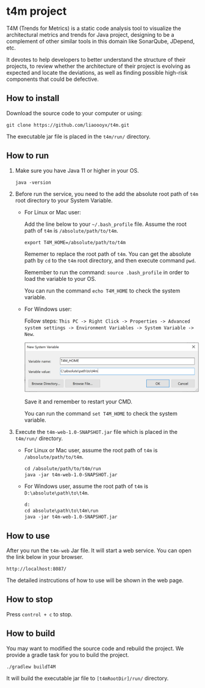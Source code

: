 # t4m project

T4M (Trends for Metrics) is a static code analysis tool to visualize the architectural metrics and trends for Java project, designing to be a complement of other similar tools in this domain like SonarQube, JDepend, etc.

It devotes to help developers to better understand the structure of their projects, to review whether the architecture of their project is evolving as expected and locate the deviations, as well as finding possible high-risk components that could be defective. 

## How to install

Download the source code to your computer or using: 

```
git clone https://github.com/liaoooyx/t4m.git
```

The executable jar file is placed in the `t4m/run/` directory. 

## How to run

1. Make sure you have Java 11 or higher in your OS.

   ```
   java -version
   ```

2. Before run the service, you need to the add the absolute root path of `t4m` root directory to your System Variable.

   - For Linux or Mac user: 

     Add the line below to your `~/.bash_profile` file. Assume the root path of `t4m` is `/absolute/path/to/t4m`.

     ```
     export T4M_HOME=/absolute/path/to/t4m
     ```

     Rememer to replace the root path of `t4m`.  You can get the absolute path by `cd` to the `t4m` root directory, and then execute command  `pwd`.

     Remember to run the command: `source .bash_profile` in order to load the variable to your OS.

     You can run the command `echo T4M_HOME` to check the system variable.

   - For Windows user: 

     Follow steps: `This PC -> Right Click -> Properties -> Advanced system settings -> Environment Variables -> System Variable -> New`. 

     ![windows-systeem-variable](doc/imgs/windows-systeem-variable.png)

     Save it and remember to restart your CMD. 

     You can run the command `set T4M_HOME` to check the system variable.

3. Execute the `t4m-web-1.0-SNAPSHOT.jar` file which is placed in the `t4m/run/` directory. 

   - For Linux or Mac user, assume the root path of `t4m` is `/absolute/path/to/t4m`.

     ```
     cd /absolute/path/to/t4m/run
     java -jar t4m-web-1.0-SNAPSHOT.jar
     ```

   - For Windows user, assume the root path of `t4m` is `D:\absolute\path\to\t4m`.

     ```
     d:
     cd absolute\path\to\t4m\run
     java -jar t4m-web-1.0-SNAPSHOT.jar
     ```

## How to use

After you run the `t4m-web` Jar file. It will start a web service. You can open the link below  in your browser.

```
http://localhost:8087/
```

The detailed instrcutions of how to use will be shown in the web page.

## How to stop

Press `control + c` to stop.

## How to build

You may want to modified the source code and rebuild the project. We provide a gradle task for you to build the project.

```
./gradlew buildT4M
```

It will build the executable jar file to `[t4mRootDir]/run/` directory.

